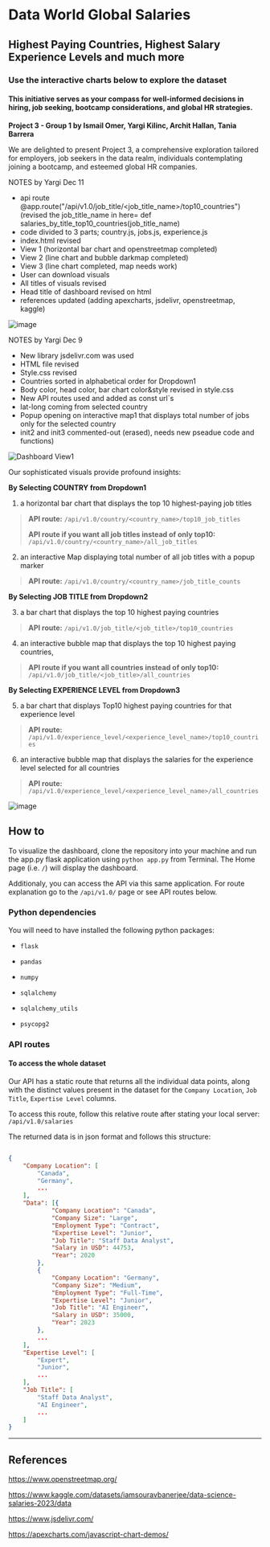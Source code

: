 # Data World Global Salaries
## Highest Paying Countries, Highest Salary Experience Levels and much more
### Use the interactive charts below to explore the dataset
#### This initiative serves as your compass for well-informed decisions in hiring, job seeking, bootcamp considerations, and global HR strategies.


**Project 3 - Group 1 by Ismail Omer, Yargi Kilinc, Archit Hallan, Tania Barrera**

We are delighted to present Project 3, a comprehensive exploration tailored for employers, job seekers in the data realm, individuals contemplating joining a bootcamp, and esteemed global HR companies.

NOTES by Yargi Dec 11

- api route @app.route("/api/v1.0/job_title/<job_title_name>/top10_countries") (revised the job_title_name in here= def salaries_by_title_top10_countries(job_title_name)
- code divided to 3 parts; country.js, jobs.js, experience.js
- index.html revised
- View 1 (horizontal bar chart and openstreetmap completed)
- View 2 (line chart and bubble darkmap completed)
- View 3 (line chart completed, map needs work)
- User can download visuals
- All titles of visuals revised
- Head title of dashboard revised on html
- references updated (adding apexcharts, jsdelivr, openstreetmap, kaggle)

![image](https://github.com/YargKlnc/Project3-DataWorld/assets/142269763/f77a934b-7331-4fde-93ee-ce6a44168ccd)


NOTES by Yargi Dec 9

- New library jsdelivr.com was used
- HTML file revised
- Style.css revised
- Countries sorted in alphabetical order for Dropdown1
- Body color, head color, bar chart color&style revised in style.css
- New API routes used and added as const url`s
- lat-long coming from selected country
- Popup opening on interactive map1 that displays total number of jobs only for the selected country
- init2 and init3 commented-out (erased), needs new pseadue code and functions)

![Dashboard View1](https://github.com/ismailo1/project3/assets/142269763/a23de68a-96a0-4e77-8e6e-85caedf240bb)


Our sophisticated visuals provide profound insights:

**By Selecting COUNTRY from Dropdown1**

1.	a horizontal bar chart that displays the top 10 highest-paying job titles 

> **API route:** `/api/v1.0/country/<country_name>/top10_job_titles`
> 
> **API route if you want all job titles instead of only top10:** `/api/v1.0/country/<country_name>/all_job_titles`

2.	an interactive Map displaying total number of all job titles with a popup marker

> **API route:** `/api/v1.0/country/<country_name>/job_title_counts`

**By Selecting JOB TITLE from Dropdown2**

3.	a bar chart that displays the top 10 highest paying countries

> **API route:** `/api/v1.0/job_title/<job_title>/top10_countries`

4.	an interactive bubble map that displays the top 10 highest paying countries,

> **API route if you want all countries instead of only top10:** `/api/v1.0/job_title/<job_title>/all_countries`

**By Selecting EXPERIENCE LEVEL from Dropdown3**

5.	a bar chart that displays Top10 highest paying countries for that experience level 

> **API route:** `/api/v1.0/experience_level/<experience_level_name>/top10_countries`

6.	an interactive bubble map that displays the salaries for the experience level selected for all countries 

> **API route:** `/api/v1.0/experience_level/<experience_level_name>/all_countries`

![image](https://github.com/ismailo1/project3/assets/142269763/c0015b2a-1c6d-4eb8-948e-b20085f859a7)


## How to

To visualize the dashboard, clone the repository into your machine and run the app.py flask application using `python app.py` from Terminal. The Home page (i.e. `/`) will display the dashboard.

Additionaly, you can access the API via this same application. For route explanation go to the `/api/v1.0/` page or see API routes below.

### Python dependencies

You will need to have installed the following python packages:

- `flask`

- `pandas`

- `numpy`

- `sqlalchemy`

- `sqlalchemy_utils`

- `psycopg2`

### API routes

#### To access the whole dataset

Our API has a static route that returns all the individual data points, along with the distinct values present in the dataset for the `Company Location`, `Job Title`, `Expertise Level` columns.

To access this route, follow this relative route after stating your local server: `/api/v1.0/salaries`

The returned data is in json format and follows this structure:

```json

{
    "Company Location": [
        "Canada",
        "Germany",
        ...
    ],
    "Data": [{
            "Company Location": "Canada",
            "Company Size": "Large",
            "Employment Type": "Contract",
            "Expertise Level": "Junior",
            "Job Title": "Staff Data Analyst",
            "Salary in USD": 44753,
            "Year": 2020
        },
        {
            "Company Location": "Germany",
            "Company Size": "Medium",
            "Employment Type": "Full-Time",
            "Expertise Level": "Junior",
            "Job Title": "AI Engineer",
            "Salary in USD": 35000,
            "Year": 2023
        },
        ...
    ],
    "Expertise Level": [
        "Expert",
        "Junior",
        ...
    ],
    "Job Title": [
        "Staff Data Analyst",
        "AI Engineer",
        ...
    ]
}

```



---

## References

https://www.openstreetmap.org/

https://www.kaggle.com/datasets/iamsouravbanerjee/data-science-salaries-2023/data

https://www.jsdelivr.com/

https://apexcharts.com/javascript-chart-demos/
